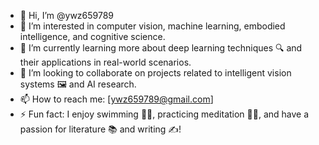 - 👋 Hi, I’m @ywz659789
- 👀 I’m interested in computer vision, machine learning, embodied intelligence, and cognitive science.
- 🌱 I’m currently learning more about deep learning techniques 🔍 and their applications in real-world scenarios.
- 💞️ I’m looking to collaborate on projects related to intelligent vision systems 🖼️ and AI research.
- 📫 How to reach me: [ywz659789@gmail.com]
- ⚡ Fun fact: I enjoy swimming 🏊‍♂️, practicing meditation 🧘‍♀️, and have a passion for literature 📚 and writing ✍️!

